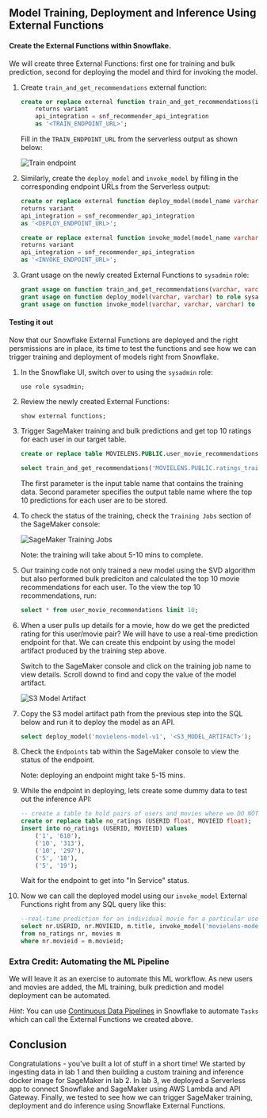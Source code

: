 
## Model Training, Deployment and Inference Using External Functions

#### Create the External Functions within Snowflake. 

We will create three External Functions: first one for training and bulk prediction, second for deploying the model and third for invoking the model.

1. Create `train_and_get_recommendations` external function:

    ```sql
    create or replace external function train_and_get_recommendations(input_table_name varchar, output_table_name varchar)
        returns variant
        api_integration = snf_recommender_api_integration
        as '<TRAIN_ENDPOINT_URL>';
    ```
    
    Fill in the `TRAIN_ENDPOINT_URL` from the serverless output as shown below:

    ![Train endpoint](./images/train_endpoint.png)

2. Similarly, create the `deploy_model` and `invoke_model` by filling in the corresponding endpoint URLs from the Serverless output:

    ```sql
    create or replace external function deploy_model(model_name varchar, model_url varchar)
    returns variant
    api_integration = snf_recommender_api_integration
    as '<DEPLOY_ENDPOINT_URL>';
    ```

    ```sql
    create or replace external function invoke_model(model_name varchar, user_id varchar, item_id varchar)
    returns variant
    api_integration = snf_recommender_api_integration
    as '<INVOKE_ENDPOINT_URL>';
    ```

3. Grant usage on the newly created External Functions to `sysadmin` role:

    ```sql
    grant usage on function train_and_get_recommendations(varchar, varchar) to role sysadmin;
    grant usage on function deploy_model(varchar, varchar) to role sysadmin;
    grant usage on function invoke_model(varchar, varchar, varchar) to role sysadmin;
    ```

#### Testing it out

Now that our Snowflake External Functions are deployed and the right persmissions are in place, its time to test the functions and see how we can trigger training and deployment of models right from Snowflake.

1. In the Snowflake UI, switch over to using the `sysadmin` role:

    `use role sysadmin;`

2. Review the newly created External Functions:

    `show external functions;`

3. Trigger SageMaker training and bulk predictions and get top 10 ratings for each user in our target table. 

    ```sql
    create or replace table MOVIELENS.PUBLIC.user_movie_recommendations like MOVIELENS.PUBLIC.user_movie_recommendations_local_test;

    select train_and_get_recommendations('MOVIELENS.PUBLIC.ratings_train_data','MOVIELENS.PUBLIC.user_movie_recommendations');
    ```

    The first parameter is the input table name that contains the training data. Second parameter specifies the output table name where the top 10 predictions for each user are to be stored.

4. To check the status of the training, check the `Training Jobs` section of the SageMaker console:

    ![SageMaker Training Jobs](./images/sagemaker_training.png)

    Note: the training will take about 5-10 mins to complete.

5. Our training code not only trained a new model using the SVD algorithm but also performed bulk prediciton and calculated the top 10 movie recommendations for each user. To the view the top 10 recommendations, run:

    ```sql
    select * from user_movie_recommendations limit 10;
    ```

6. When a user pulls up details for a movie, how do we get the predicted rating for this user/movie pair? We will have to use a real-time prediction endpoint for that. We can create this endpoint by using the model artifact produced by the training step above. 

    Switch to the SageMaker console and click on the training job name to view details. Scroll downd to find and copy the value of the model artifact.

    ![S3 Model Artifact](./images/model_artifact.png)


7. Copy the S3 model artifact path from the previous step into the SQL below and run it to deploy the model as an API.

    ```sql
    select deploy_model('movielens-model-v1', '<S3_MODEL_ARTIFACT>');
    ```

8. Check the `Endpoints` tab within the SageMaker console to view the status of the endpoint.

    Note: deploying an endpoint might take 5-15 mins.

9. While the endpoint in deploying, lets create some dummy data to test out the inference API:

    ```sql
    -- create a table to hold pairs of users and movies where we DO NOT have a rating
    create or replace table no_ratings (USERID float, MOVIEID float); 
    insert into no_ratings (USERID, MOVIEID) values
        ('1', '610'),
        ('10', '313'),
        ('10', '297'),
        ('5', '18'),
        ('5', '19');
    ```

    Wait for the endpoint to get into "In Service" status.

10. Now we can call the deployed model using our `invoke_model` External Functions right from any SQL query like this:

    ```sql
    --real-time prediction for an individual movie for a particular user
    select nr.USERID, nr.MOVIEID, m.title, invoke_model('movielens-model-v1', nr.USERID, nr.MOVIEID) as rating_prediction 
    from no_ratings nr, movies m
    where nr.movieid = m.movieid;
    ```

### Extra Credit: Automating the ML Pipeline

We will leave it as an exercise to automate this ML workflow. As new users and movies are added, the ML training, bulk prediction and model deployment can be automated. 

*Hint*: You can use [Continuous Data Pipelines](https://docs.snowflake.com/en/user-guide/data-pipelines.html) in Snowflake to automate `Tasks` which can call the External Functions we created above.

## Conclusion

Congratulations - you've built a lot of stuff in a short time! We started by ingesting data in lab 1 and then building a custom training and inference docker image for SageMaker in lab 2. In lab 3, we deployed a Serverless app to connect Snowflake and SageMaker using AWS Lambda and API Gateway. Finally, we tested to see how we can trigger SageMaker training, deployment and do inference using Snowflake External Functions.

